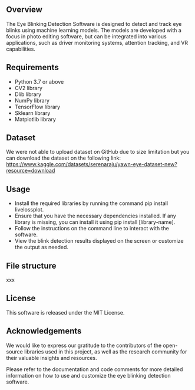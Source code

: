 ## **Overview**

The Eye Blinking Detection Software is designed to detect and track eye blinks using machine learning models. The models are developed with a focus in photo editing software, but can be integrated into various applications, such as driver monitoring systems, attention tracking, and VR capabilities.

## **Requirements**

- Python 3.7 or above
- CV2 library
- Dlib library
- NumPy library
- TensorFlow library
- Sklearn library
- Matplotlib library

## Dataset
We were not able to upload dataset on GitHub due to size limitation but you can download the dataset on the following link: https://www.kaggle.com/datasets/serenaraju/yawn-eye-dataset-new?resource=download 

## **Usage**

- Install the required libraries by running the command pip install livelossplot.
- Ensure that you have the necessary dependencies installed. If any library is missing, you can install it using pip install [library-name].
- Follow the instructions on the command line to interact with the software.
- View the blink detection results displayed on the screen or customize the output as needed.

## **File structure**

xxx

## **License**

This software is released under the MIT License.

## **Acknowledgements**

We would like to express our gratitude to the contributors of the open-source libraries used in this project, as well as the research community for their valuable insights and resources.

Please refer to the documentation and code comments for more detailed information on how to use and customize the eye blinking detection software.
